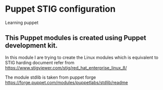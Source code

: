 # Puppet STIG configuration 
Learning puppet

## This Puppet modules is created using Puppet development kit. 
In this module I are trying to create the Linux modules which is equivalent to STIG harding document refer from https://www.stigviewer.com/stig/red_hat_enterprise_linux_8/

The module stdlib is taken from puppet forge https://forge.puppet.com/modules/puppetlabs/stdlib/readme
